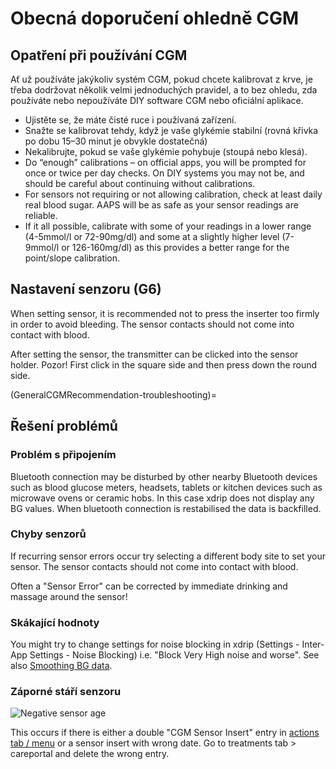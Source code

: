 # Obecná doporučení ohledně CGM

## Opatření při používání CGM

Ať už používáte jakýkoliv systém CGM, pokud chcete kalibrovat z krve, je třeba dodržovat několik velmi jednoduchých pravidel, a to bez ohledu, zda používáte nebo nepoužíváte DIY software CGM nebo oficiální aplikace.

-   Ujistěte se, že máte čisté ruce i používaná zařízení.
-   Snažte se kalibrovat tehdy, když je vaše glykémie stabilní (rovná křivka po dobu 15–30 minut je obvykle dostatečná)
-   Nekalibrujte, pokud se vaše glykémie pohybuje (stoupá nebo klesá).
-   Do “enough” calibrations – on official apps, you will be prompted for once or twice per day checks. On DIY systems you may not be, and should be careful about continuing without calibrations.
-   For sensors not requiring or not allowing calibration, check at least daily real blood sugar. AAPS will be as safe as your sensor readings are reliable.
-   If it all possible, calibrate with some of your readings in a lower range (4-5mmol/l or 72-90mg/dl) and some at a slightly higher level (7-9mmol/l or 126-160mg/dl) as this provides a better range for the point/slope calibration.

## Nastavení senzoru (G6)

When setting sensor, it is recommended not to press the inserter too firmly in order to avoid bleeding. The sensor contacts should not come into contact with blood.

After setting the sensor, the transmitter can be clicked into the sensor holder. Pozor! First click in the square side and then press down the round side.

(GeneralCGMRecommendation-troubleshooting)=
## Řešení problémů

### Problém s připojením

Bluetooth connection may be disturbed by other nearby Bluetooth devices such as blood glucose meters, headsets, tablets or kitchen devices such as microwave ovens or ceramic hobs. In this case xdrip does not display any BG values. When bluetooth connection is restabilised the data is backfilled.

### Chyby senzorů

If recurring sensor errors occur try selecting a different body site to set your sensor. The sensor contacts should not come into contact with blood.

Often a "Sensor Error" can be corrected by immediate drinking and massage around the sensor!

### Skákající hodnoty

You might try to change settings for noise blocking in xdrip (Settings - Inter-App Settings - Noise Blocking) i.e. "Block Very High noise and worse". See also [Smoothing BG data](../Usage/Smoothing-Blood-Glucose-Data-in-xDrip.md).

### Záporné stáří senzoru

![Negative sensor age](../images/Troubleshooting_SensorAge.png)

This occurs if there is either a double "CGM Sensor Insert" entry in [actions tab / menu](Config-Builder-actions) or a sensor insert with wrong date. Go to treatments tab \> careportal and delete the wrong entry.
